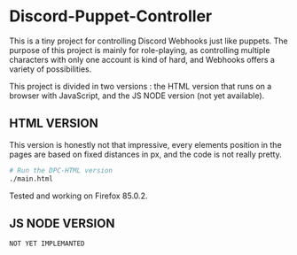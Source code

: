 # Discord-Puppet-Controller

This is a tiny project for controlling Discord Webhooks just like puppets. The purpose of this project is mainly for role-playing, as controlling multiple characters with only one account is kind of hard, and Webhooks offers a variety of possibilities.

This project is divided in two versions : the HTML version that runs on a browser with JavaScript, and the JS NODE version (not yet available).

## HTML VERSION

This version is honestly not that impressive, every elements position in the pages are based on fixed distances in px, and the code is not really pretty.

```bash
# Run the DPC-HTML version
./main.html
```


Tested and working on Firefox 85.0.2.

## JS NODE VERSION
```bash
NOT YET IMPLEMANTED
```

